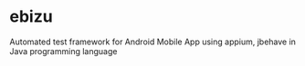# ebizu

Automated test framework for Android Mobile App using appium, jbehave in Java programming language
